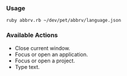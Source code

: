 ### Usage

`ruby abbrv.rb ~/dev/pet/abbrv/language.json`

### Available Actions

* Close current window.
* Focus or open an application.
* Focus or open a project.
* Type text.
